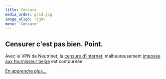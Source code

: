 ```yaml
---
title: Censure
media_order: grid.jpg
image_align: right
menu: 'Censure'
---
```


## Censurer c'est pas bien. Point.

Avec le VPN de Neutrinet, la [censure d'Internet](https://fr.wikipedia.org/wiki/Censure_de_l%27Internet), malheureusement [imposée aux fournisseur belge](https://huit.re/4Ne5ccE6) est contournée.

[En apprendre plus…](https://www.laquadrature.net/en/search/apachesolr_search/censure?classes=btn,btn-error,btn-lg)
